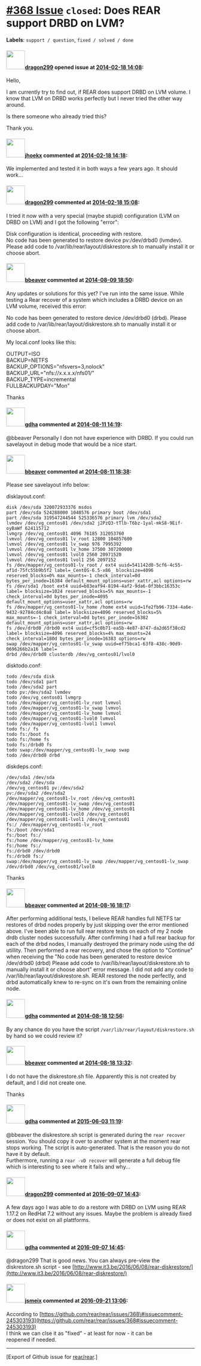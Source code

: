 [\#368 Issue](https://github.com/rear/rear/issues/368) `closed`: Does REAR support DRBD on LVM?
===============================================================================================

**Labels**: `support / question`, `fixed / solved / done`

#### <img src="https://avatars.githubusercontent.com/u/2734035?v=4" width="50">[dragon299](https://github.com/dragon299) opened issue at [2014-02-18 14:08](https://github.com/rear/rear/issues/368):

Hello,

I am currently try to find out, if REAR does support DRBD on LVM volume.
I know that LVM on DRBD works perfectly but I never tried the other way
around.

Is there someone who already tried this?

Thank you.

#### <img src="https://avatars.githubusercontent.com/u/783473?v=4" width="50">[jhoekx](https://github.com/jhoekx) commented at [2014-02-18 14:18](https://github.com/rear/rear/issues/368#issuecomment-35387775):

We implemented and tested it in both ways a few years ago. It should
work...

#### <img src="https://avatars.githubusercontent.com/u/2734035?v=4" width="50">[dragon299](https://github.com/dragon299) commented at [2014-02-18 15:08](https://github.com/rear/rear/issues/368#issuecomment-35393006):

I tried it now with a very special (maybe stupid) configuration (LVM on
DRBD on LVM) and I got the following "error":

Disk configuration is identical, proceeding with restore.  
No code has been generated to restore device pv:/dev/drbd0 (lvmdev).  
Please add code to /var/lib/rear/layout/diskrestore.sh to manually
install it or choose abort.

#### <img src="https://avatars.githubusercontent.com/u/7350825?u=2ec61633eda874b17db7b1eb383363444e6064d6&v=4" width="50">[bbeaver](https://github.com/bbeaver) commented at [2014-08-09 18:50](https://github.com/rear/rear/issues/368#issuecomment-51695200):

Any updates or solutions for this yet? I've run into the same issue.
While testing a Rear recover of a system which includes a DRBD device on
an LVM volume, received this error:

No code has been generated to restore device /dev/drbd0 (drbd). Please
add code to /var/lib/rear/layout/diskrestore.sh to manually install it
or choose abort.

My local.conf looks like this:

OUTPUT=ISO  
BACKUP=NETFS  
BACKUP\_OPTIONS="nfsvers=3,nolock"  
BACKUP\_URL="nfs://x.x.x.x/nfs01/"  
BACKUP\_TYPE=incremental  
FULLBACKUPDAY="Mon"

Thanks

#### <img src="https://avatars.githubusercontent.com/u/888633?u=cdaeb31efcc0048d3619651aa18dd4b76e636b21&v=4" width="50">[gdha](https://github.com/gdha) commented at [2014-08-11 14:19](https://github.com/rear/rear/issues/368#issuecomment-51786001):

@bbeaver Personally I don not have experience with DRBD. If you could
run savelayout in debug mode that would be a nice start.

#### <img src="https://avatars.githubusercontent.com/u/7350825?u=2ec61633eda874b17db7b1eb383363444e6064d6&v=4" width="50">[bbeaver](https://github.com/bbeaver) commented at [2014-08-11 18:38](https://github.com/rear/rear/issues/368#issuecomment-51821750):

Please see savelayout info below:

disklayout.conf:

    disk /dev/sda 320072933376 msdos
    part /dev/sda 524288000 1048576 primary boot /dev/sda1
    part /dev/sda 319547244544 525336576 primary lvm /dev/sda2
    lvmdev /dev/vg_centos01 /dev/sda2 j2PzQ3-tTlb-T6bz-1yal-mkS8-9Eif-oyBaWf 624115712
    lvmgrp /dev/vg_centos01 4096 76185 312053760
    lvmvol /dev/vg_centos01 lv_root 12800 104857600 
    lvmvol /dev/vg_centos01 lv_swap 976 7995392 
    lvmvol /dev/vg_centos01 lv_home 37500 307200000 
    lvmvol /dev/vg_centos01 lvol0 2560 20971520 
    lvmvol /dev/vg_centos01 lvol1 256 2097152 
    fs /dev/mapper/vg_centos01-lv_root / ext4 uuid=541142d0-5cf6-4c55-af1d-75fc55b9b5f2 label=_CentOS-6.5-x86_ blocksize=4096 reserved_blocks=0% max_mounts=-1 check_interval=0d bytes_per_inode=16384 default_mount_options=user_xattr,acl options=rw
    fs /dev/sda1 /boot ext4 uuid=b83eaf94-8194-4af2-9da6-0f3bbc16353c label= blocksize=1024 reserved_blocks=5% max_mounts=-1 check_interval=0d bytes_per_inode=4095 default_mount_options=user_xattr,acl options=rw
    fs /dev/mapper/vg_centos01-lv_home /home ext4 uuid=1fe2fb96-7334-4a6e-9432-92784cd4c0a8 label= blocksize=4096 reserved_blocks=5% max_mounts=-1 check_interval=0d bytes_per_inode=16382 default_mount_options=user_xattr,acl options=rw
    fs /dev/drbd0 /drbd0 ext4 uuid=cf5c0b71-ea5b-4e87-8747-da2d65f38cd2 label= blocksize=4096 reserved_blocks=4% max_mounts=24 check_interval=180d bytes_per_inode=16383 options=rw
    swap /dev/mapper/vg_centos01-lv_swap uuid=ef75bca1-63f8-438c-90d9-0696266b2a16 label=
    drbd /dev/drbd0 clusterdb /dev/vg_centos01/lvol0

disktodo.conf:

    todo /dev/sda disk
    todo /dev/sda1 part
    todo /dev/sda2 part
    todo pv:/dev/sda2 lvmdev
    todo /dev/vg_centos01 lvmgrp
    todo /dev/mapper/vg_centos01-lv_root lvmvol
    todo /dev/mapper/vg_centos01-lv_swap lvmvol
    todo /dev/mapper/vg_centos01-lv_home lvmvol
    todo /dev/mapper/vg_centos01-lvol0 lvmvol
    todo /dev/mapper/vg_centos01-lvol1 lvmvol
    todo fs:/ fs
    todo fs:/boot fs
    todo fs:/home fs
    todo fs:/drbd0 fs
    todo swap:/dev/mapper/vg_centos01-lv_swap swap
    todo /dev/drbd0 drbd

diskdeps.conf:

    /dev/sda1 /dev/sda
    /dev/sda2 /dev/sda
    /dev/vg_centos01 pv:/dev/sda2
    pv:/dev/sda2 /dev/sda2
    /dev/mapper/vg_centos01-lv_root /dev/vg_centos01
    /dev/mapper/vg_centos01-lv_swap /dev/vg_centos01
    /dev/mapper/vg_centos01-lv_home /dev/vg_centos01
    /dev/mapper/vg_centos01-lvol0 /dev/vg_centos01
    /dev/mapper/vg_centos01-lvol1 /dev/vg_centos01
    fs:/ /dev/mapper/vg_centos01-lv_root
    fs:/boot /dev/sda1
    fs:/boot fs:/
    fs:/home /dev/mapper/vg_centos01-lv_home
    fs:/home fs:/
    fs:/drbd0 /dev/drbd0
    fs:/drbd0 fs:/
    swap:/dev/mapper/vg_centos01-lv_swap /dev/mapper/vg_centos01-lv_swap
    /dev/drbd0 /dev/vg_centos01/lvol0

Thanks

#### <img src="https://avatars.githubusercontent.com/u/7350825?u=2ec61633eda874b17db7b1eb383363444e6064d6&v=4" width="50">[bbeaver](https://github.com/bbeaver) commented at [2014-08-16 18:17](https://github.com/rear/rear/issues/368#issuecomment-52401639):

After performing additional tests, I believe REAR handles full NETFS tar
restores of drbd nodes properly by just skipping over the error
mentioned above. I've been able to run full rear restore tests on each
of my 2 node drdb cluster nodes successfully. After confirming I had a
full rear backup for each of the drbd nodes, I manually destroyed the
primary node using the dd utillity. Then performed a rear recovery, and
chose the option to "Continue" when receiving the "No code has been
generated to restore device /dev/drbd0 (drbd) Please add code to
/var/lib/rear/layout/diskrestore.sh to manually install it or choose
abort" error message. I did not add any code to
/var/lib/rear/layout/diskrestore.sh. REAR restored the node perfectly,
and drbd automatically knew to re-sync on it's own from the remaining
online node.

#### <img src="https://avatars.githubusercontent.com/u/888633?u=cdaeb31efcc0048d3619651aa18dd4b76e636b21&v=4" width="50">[gdha](https://github.com/gdha) commented at [2014-08-18 12:56](https://github.com/rear/rear/issues/368#issuecomment-52487881):

By any chance do you have the script
`/var/lib/rear/layout/diskrestore.sh` by hand so we could review it?

#### <img src="https://avatars.githubusercontent.com/u/7350825?u=2ec61633eda874b17db7b1eb383363444e6064d6&v=4" width="50">[bbeaver](https://github.com/bbeaver) commented at [2014-08-18 13:32](https://github.com/rear/rear/issues/368#issuecomment-52491904):

I do not have the diskrestore.sh file. Apparently this is not created by
default, and I did not create one.

Thanks

#### <img src="https://avatars.githubusercontent.com/u/888633?u=cdaeb31efcc0048d3619651aa18dd4b76e636b21&v=4" width="50">[gdha](https://github.com/gdha) commented at [2015-06-03 11:19](https://github.com/rear/rear/issues/368#issuecomment-108306772):

@bbeaver the diskrestore.sh script is generated during the
`rear recover` session. You should copy it over to another system at the
moment rear stops working. The script is auto-generated. That is the
reason you do not have it by default.  
Furthermore, running a `rear -vD recover` will generate a full debug
file which is interesting to see where it fails and why...

#### <img src="https://avatars.githubusercontent.com/u/2734035?v=4" width="50">[dragon299](https://github.com/dragon299) commented at [2016-09-07 14:43](https://github.com/rear/rear/issues/368#issuecomment-245303193):

A few days ago I was able to do a restore with DRBD on LVM using REAR
1.17.2 on RedHat 7.2 without any issues. Maybe the problem is already
fixed or does not exist on all plattforms.

#### <img src="https://avatars.githubusercontent.com/u/888633?u=cdaeb31efcc0048d3619651aa18dd4b76e636b21&v=4" width="50">[gdha](https://github.com/gdha) commented at [2016-09-07 14:45](https://github.com/rear/rear/issues/368#issuecomment-245303914):

@dragon299 That is good news. You can always pre-view the diskrestore.sh
script - see
[http://www.it3.be/2016/06/08/rear-diskrestore/](http://www.it3.be/2016/06/08/rear-diskrestore/)

#### <img src="https://avatars.githubusercontent.com/u/1788608?u=925fc54e2ce01551392622446ece427f51e2f0ce&v=4" width="50">[jsmeix](https://github.com/jsmeix) commented at [2016-09-21 13:06](https://github.com/rear/rear/issues/368#issuecomment-248606346):

According to
[https://github.com/rear/rear/issues/368\#issuecomment-245303193](https://github.com/rear/rear/issues/368#issuecomment-245303193)  
I think we can clse it as "fixed" - at least for now - it can be  
reopened if needed.

------------------------------------------------------------------------

\[Export of Github issue for
[rear/rear](https://github.com/rear/rear).\]
